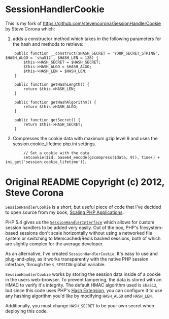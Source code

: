 SessionHandlerCookie
====================
This is my fork of https://github.com/stevencorona/SessionHandlerCookie by Steve Corona which:

1) adds a constructor method which takes in the following parameters for the hash and methods to retrieve:

```
    public function __construct($HASH_SECRET = 'YOUR_SECRET_STRING', $HASH_ALGO = 'sha512', $HASH_LEN = 128) {
        $this->HASH_SECRET = $HASH_SECRET;
        $this->HASH_ALGO = $HASH_ALGO;
        $this->HASH_LEN = $HASH_LEN;
    }

    public function getHashLength() {
        return $this->HASH_LEN;
    }

    public function getHashAlgorithm() {
        return $this->HASH_ALGO;
    }

    public function getSecret() {
        return $this->HASH_SECRET;
    }
```

2) Compresses the cookie data with maximum gzip level 9 and uses the session.cookie_lifetime php.ini settings.

```
        // Set a cookie with the data
        setcookie($id, base64_encode(gzcompress($data, 9)), time() + ini_get('session.cookie_lifetime'));
```

# Original README Copyright (c) 2012, Steve Corona
`SessionHandlerCookie` is a short, but useful piece of code that I've decided to open source from my book, [Scaling PHP Applications](http://scalingphpbook.com).

PHP 5.4 gives us the [`SessionHandlerInterface`](http://php.net/manual/en/class.sessionhandlerinterface.php) which allows for custom session handlers to be added very easily. Out of the box, PHP's filesystem-based sessions don't scale horizontally without using a networked file system or switching to Memcached/Redis backed sessions, both of which are slightly complex for the average developer.

As an alternative, I've created `SessionHandlerCookie`. It's easy to use and plug-and-play, as it works transparently with the native PHP session interface, through the `$_SESSION` global variable.

`SessionHandlerCookie` works by storing the session data inside of a cookie in the users web-browser. To prevent tampering, the data is stored with an HMAC to verify it's integrity. The default HMAC algorithm used is `sha512`, but since this code uses PHP's [Hash Extension](http://php.net/manual/en/book.hash.php), you can configure it to use any hashing algorithm you'd like by modifying `HASH_ALGO` and `HASH_LEN`.

Additionally, you must change `HASH_SECRET` to be your own secret when deploying this code.


